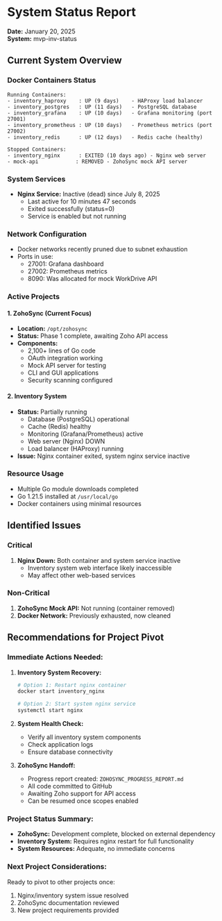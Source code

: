 # System Status Report
**Date:** January 20, 2025  
**System:** mvp-inv-status

## Current System Overview

### Docker Containers Status
```
Running Containers:
- inventory_haproxy    : UP (9 days)    - HAProxy load balancer
- inventory_postgres   : UP (11 days)   - PostgreSQL database  
- inventory_grafana    : UP (10 days)   - Grafana monitoring (port 27001)
- inventory_prometheus : UP (10 days)   - Prometheus metrics (port 27002)
- inventory_redis      : UP (12 days)   - Redis cache (healthy)

Stopped Containers:
- inventory_nginx      : EXITED (10 days ago) - Nginx web server
- mock-api            : REMOVED - ZohoSync mock API server
```

### System Services
- **Nginx Service:** Inactive (dead) since July 8, 2025
  - Last active for 10 minutes 47 seconds
  - Exited successfully (status=0)
  - Service is enabled but not running

### Network Configuration
- Docker networks recently pruned due to subnet exhaustion
- Ports in use:
  - 27001: Grafana dashboard
  - 27002: Prometheus metrics
  - 8090: Was allocated for mock WorkDrive API

### Active Projects

#### 1. ZohoSync (Current Focus)
- **Location:** `/opt/zohosync`
- **Status:** Phase 1 complete, awaiting Zoho API access
- **Components:**
  - 2,100+ lines of Go code
  - OAuth integration working
  - Mock API server for testing
  - CLI and GUI applications
  - Security scanning configured

#### 2. Inventory System
- **Status:** Partially running
  - Database (PostgreSQL) operational
  - Cache (Redis) healthy
  - Monitoring (Grafana/Prometheus) active
  - Web server (Nginx) DOWN
  - Load balancer (HAProxy) running
- **Issue:** Nginx container exited, system nginx service inactive

### Resource Usage
- Multiple Go module downloads completed
- Go 1.21.5 installed at `/usr/local/go`
- Docker containers using minimal resources

## Identified Issues

### Critical
1. **Nginx Down:** Both container and system service inactive
   - Inventory system web interface likely inaccessible
   - May affect other web-based services

### Non-Critical
1. **ZohoSync Mock API:** Not running (container removed)
2. **Docker Network:** Previously exhausted, now cleaned

## Recommendations for Project Pivot

### Immediate Actions Needed:
1. **Inventory System Recovery:**
   ```bash
   # Option 1: Restart nginx container
   docker start inventory_nginx
   
   # Option 2: Start system nginx service
   systemctl start nginx
   ```

2. **System Health Check:**
   - Verify all inventory system components
   - Check application logs
   - Ensure database connectivity

3. **ZohoSync Handoff:**
   - Progress report created: `ZOHOSYNC_PROGRESS_REPORT.md`
   - All code committed to GitHub
   - Awaiting Zoho support for API access
   - Can be resumed once scopes enabled

### Project Status Summary:
- **ZohoSync:** Development complete, blocked on external dependency
- **Inventory System:** Requires nginx restart for full functionality
- **System Resources:** Adequate, no immediate concerns

### Next Project Considerations:
Ready to pivot to other projects once:
1. Nginx/inventory system issue resolved
2. ZohoSync documentation reviewed
3. New project requirements provided
